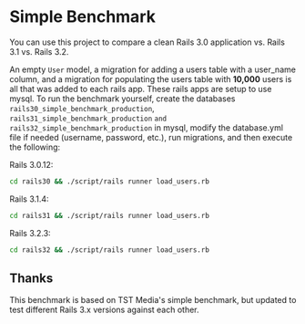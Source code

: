 # Simple Benchmark #

You can use this project to compare a clean Rails 3.0 application vs. Rails 3.1 vs. Rails 3.2.

An empty `User` model, a migration for adding a users table with a user_name column, and a
migration for populating the users table with **10,000** users is all that was added to each
rails app. These rails apps are setup to use mysql. To run the benchmark yourself, create
the databases `rails30_simple_benchmark_production`, `rails31_simple_benchmark_production`
`and rails32_simple_benchmark_production` in mysql, modify the database.yml file if
needed (username, password, etc.), run migrations, and then execute the following:

Rails 3.0.12:
```sh
cd rails30 && ./script/rails runner load_users.rb
```

Rails 3.1.4: 
```sh
cd rails31 && ./script/rails runner load_users.rb
```

Rails 3.2.3: 
```sh
cd rails32 && ./script/rails runner load_users.rb
```


## Thanks ## 

This benchmark is based on TST Media's simple benchmark, but updated to test different Rails 3.x versions against each other.


